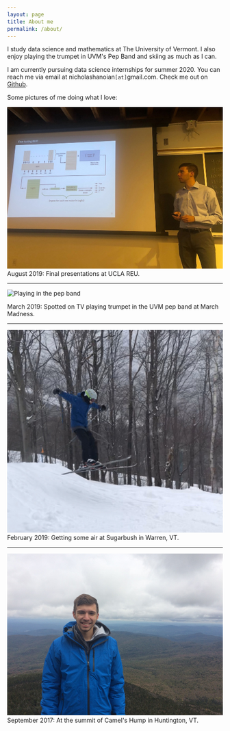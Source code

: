 ```yaml
---
layout: page
title: About me
permalink: /about/
---
```



I study data science and mathematics at The University of Vermont. I also enjoy playing the trumpet in UVM's Pep Band and skiing as much as I can. 

I am currently pursuing data science internships for summer 2020. You can reach me via email at nicholashanoian`[at]`gmail.com. Check me out on [Github](https://github.com/nicholashanoian).



Some pictures of me doing what I love:

![Presenting at UCLA](/assets/images/presenting-at-ucla.jpg)
August 2019: Final presentations at UCLA REU.

---

![Playing in the pep band](/assets/images/pep-band.gif)

March 2019: Spotted on TV playing trumpet in the UVM pep band at March Madness.

---

![Skiing in New Hampshire](/assets/images/skiing.jpg)
February 2019: Getting some air at Sugarbush in Warren, VT.

---

![Hiking Camel's Hump](/assets/images/headshot.jpg)
September 2017: At the summit of Camel's Hump in Huntington, VT.
